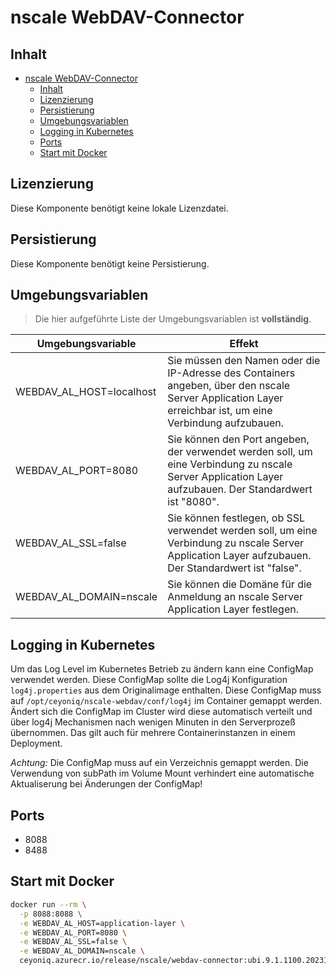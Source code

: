 # nscale WebDAV-Connector

## Inhalt

- [nscale WebDAV-Connector](#nscale-webdav-connector)
  - [Inhalt](#inhalt)
  - [Lizenzierung](#lizenzierung)
  - [Persistierung](#persistierung)
  - [Umgebungsvariablen](#umgebungsvariablen)
  - [Logging in Kubernetes](#logging-in-kubernetes)
  - [Ports](#ports)
  - [Start mit Docker](#start-mit-docker)

## Lizenzierung

Diese Komponente benötigt keine lokale Lizenzdatei.

## Persistierung

Diese Komponente benötigt keine Persistierung.

## Umgebungsvariablen

>Die hier aufgeführte Liste der Umgebungsvariablen ist **vollständig**.

|Umgebungsvariable | Effekt |
|----|---|
|WEBDAV_AL_HOST=localhost |Sie müssen den Namen oder die IP-Adresse des Containers angeben, über den nscale Server Application Layer erreichbar ist, um eine Verbindung aufzubauen.|
|WEBDAV_AL_PORT=8080|Sie können den Port angeben, der verwendet werden soll, um eine Verbindung zu nscale Server Application Layer aufzubauen. Der Standardwert ist "8080".|
|WEBDAV_AL_SSL=false|Sie können festlegen, ob SSL verwendet werden soll, um eine Verbindung zu nscale Server Application Layer aufzubauen. Der Standardwert ist "false".|
|WEBDAV_AL_DOMAIN=nscale|Sie können die Domäne für die Anmeldung an nscale Server Application Layer festlegen.|

## Logging in Kubernetes

Um das Log Level im Kubernetes Betrieb zu ändern kann eine ConfigMap verwendet werden. Diese ConfigMap sollte die Log4j 
Konfiguration ```log4j.properties``` aus dem Originalimage enthalten. 
Diese ConfigMap muss auf ```/opt/ceyoniq/nscale-webdav/conf/log4j``` im Container gemappt werden.
Ändert sich die ConfigMap im Cluster wird diese automatisch verteilt und über log4j Mechanismen nach wenigen Minuten in den
Serverprozeß übernommen. Das gilt auch für mehrere Containerinstanzen in einem Deployment.

*Achtung:* Die ConfigMap muss auf ein Verzeichnis gemappt werden. Die Verwendung von subPath im Volume Mount verhindert eine automatische Aktualiserung bei Änderungen der ConfigMap!

## Ports

- 8088
- 8488

## Start mit Docker

```bash
docker run --rm \
  -p 8088:8088 \
  -e WEBDAV_AL_HOST=application-layer \
  -e WEBDAV_AL_PORT=8080 \
  -e WEBDAV_AL_SSL=false \
  -e WEBDAV_AL_DOMAIN=nscale \
  ceyoniq.azurecr.io/release/nscale/webdav-connector:ubi.9.1.1100.2023102502
```
